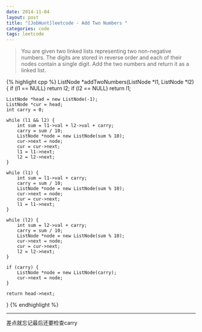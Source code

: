 ```yaml
---
date: 2014-11-04
layout: post
title: "[JobHunt]leetcode - Add Two Numbers "
categories: code
tags: leetcode
---
```


>You are given two linked lists representing two non-negative numbers. The digits are stored in reverse order and each of their nodes contain a single digit. Add the two numbers and return it as a linked list.

<!--more-->
{% highlight cpp %}
ListNode *addTwoNumbers(ListNode *l1, ListNode *l2) {
    if (l1 == NULL)
        return l2;
    if (l2 == NULL)
        return l1;

    ListNode *head = new ListNode(-1);
    ListNode *cur = head;
    int carry = 0;

    while (l1 && l2) {
        int sum = l1->val + l2->val + carry;
        carry = sum / 10;
        ListNode *node = new ListNode(sum % 10);
        cur->next = node;
        cur = cur->next;
        l1 = l1->next;
        l2 = l2->next;
    }

    while (l1) {
        int sum = l1->val + carry;
        carry = sum / 10;
        ListNode *node = new ListNode(sum % 10);
        cur->next = node;
        cur = cur->next;
        l1 = l1->next;
    }

    while (l2) {
        int sum = l2->val + carry;
        carry = sum / 10;
        ListNode *node = new ListNode(sum % 10);
        cur->next = node;
        cur = cur->next;
        l2 = l2->next;
    }

    if (carry) {
        ListNode *node = new ListNode(carry);
        cur->next = node;
    }

    return head->next;
}
{% endhighlight %}

---

差点就忘记最后还要检查carry
